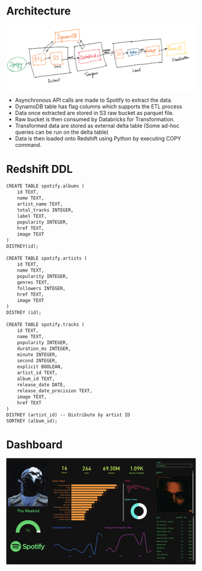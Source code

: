 # Architecture
![alt text](https://github.com/prince-daniel/spotify-etl/blob/main/Architecture.jpg)
- Asynchronous API calls are made to Spotify to extract the data.
- DynamoDB table has flag columns which supports the ETL process
- Data once extracted are stored in S3 raw bucket as parquet file.
- Raw bucket is then consumed by Databricks for Transformation.
- Transformed data are stored as external delta table (Some ad-hoc queries can be run on the delta table)
- Data is then loaded onto Redshift using Python by executing COPY command.
  
# Redshift DDL
```
CREATE TABLE spotify.albums (
    id TEXT,
    name TEXT,
    artist_name TEXT,
    total_tracks INTEGER,
    label TEXT,
    popularity INTEGER,
    href TEXT,
    image TEXT
)
DISTKEY(id);

CREATE TABLE spotify.artists (
    id TEXT,
    name TEXT,
    popularity INTEGER,
    genres TEXT,
    followers INTEGER,
    href TEXT,
    image TEXT
)
DISTKEY (id);

CREATE TABLE spotify.tracks (
    id TEXT,
    name TEXT,
    popularity INTEGER,
    duration_ms INTEGER,
    minute INTEGER,
    second INTEGER,
    explicit BOOLEAN,
    artist_id TEXT,
    album_id TEXT,
    release_date DATE,
    release_date_precision TEXT,
    image TEXT,
    href TEXT
)
DISTKEY (artist_id) -- Distribute by artist ID
SORTKEY (album_id);
```

# Dashboard
![alt text](https://github.com/prince-daniel/spotify-etl/blob/main/TheWeeknd.jpg)
